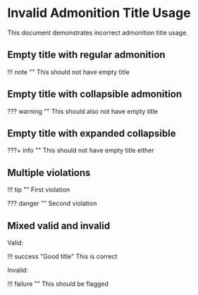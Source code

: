 # Invalid Admonition Title Usage

This document demonstrates incorrect admonition title usage.

## Empty title with regular admonition

!!! note ""
    This should not have empty title

## Empty title with collapsible admonition

??? warning ""
    This should also not have empty title

## Empty title with expanded collapsible

???+ info ""
    This should not have empty title either

## Multiple violations

!!! tip ""
    First violation

??? danger ""
    Second violation

## Mixed valid and invalid

Valid:

!!! success "Good title"
    This is correct

Invalid:

!!! failure ""
    This should be flagged